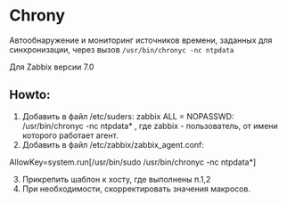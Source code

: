 # Chrony

Автообнаружение и мониторинг источников времени, заданных для синхронизации, через вызов `/usr/bin/chronyc -nc ntpdata`

Для Zabbix версии 7.0

## Howto:

1. Добавить в файл /etc/suders:
zabbix ALL = NOPASSWD: /usr/bin/chronyc -nc ntpdata*
, где zabbix - пользователь, от имени которого работает агент.
2. Добавить в файл /etc/zabbix/zabbix_agent.conf:

AllowKey=system.run[/usr/bin/sudo /usr/bin/chronyc -nc ntpdata*]


3. Прикрепить шаблон к хосту, где выполнены п.1,2
4. При необходимости, скорректировать значения макросов.


